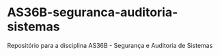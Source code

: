 # AS36B-seguranca-auditoria-sistemas

Repositório para a disciplina AS36B - Segurança e Auditoria de Sistemas
